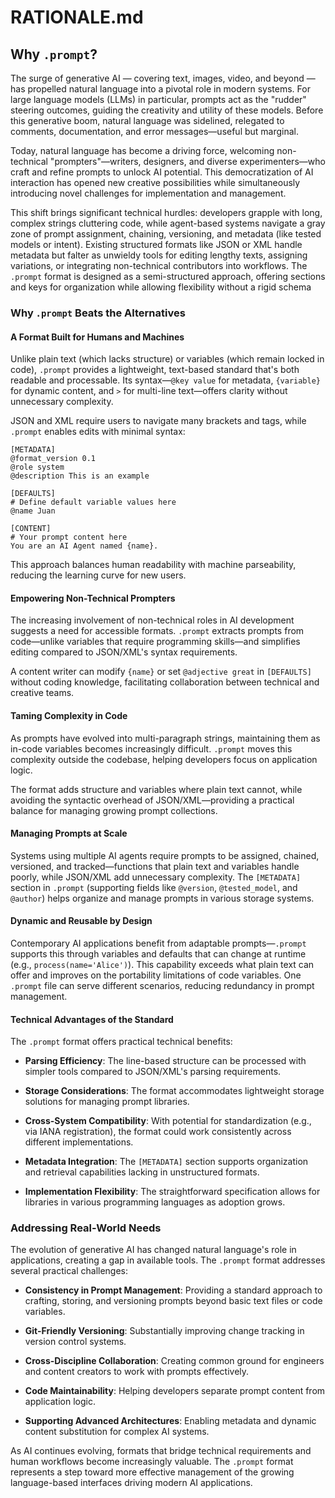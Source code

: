 # RATIONALE.md

## Why `.prompt`?

The surge of generative AI — covering text, images, video, and beyond — has propelled natural language into a pivotal role in modern systems. For large language models (LLMs) in particular, prompts act as the "rudder" steering outcomes, guiding the creativity and utility of these models. Before this generative boom, natural language was sidelined, relegated to comments, documentation, and error messages—useful but marginal.

Today, natural language has become a driving force, welcoming non-technical "prompters"—writers, designers, and diverse experimenters—who craft and refine prompts to unlock AI potential. This democratization of AI interaction has opened new creative possibilities while simultaneously introducing novel challenges for implementation and management.

This shift brings significant technical hurdles: developers grapple with long, complex strings cluttering code, while agent-based systems navigate a gray zone of prompt assignment, chaining, versioning, and metadata (like tested models or intent). Existing structured formats like JSON or XML handle metadata but falter as unwieldy tools for editing lengthy texts, assigning variations, or integrating non-technical contributors into workflows. The `.prompt` format is designed as a semi-structured approach, offering sections and keys for organization while allowing flexibility without a rigid schema

### Why `.prompt` Beats the Alternatives

#### A Format Built for Humans and Machines

Unlike plain text (which lacks structure) or variables (which remain locked in code), `.prompt` provides a lightweight, text-based standard that's both readable and processable. Its syntax—`@key value` for metadata, `{variable}` for dynamic content, and `>` for multi-line text—offers clarity without unnecessary complexity.

JSON and XML require users to navigate many brackets and tags, while `.prompt` enables edits with minimal syntax:

``` prompt
[METADATA]
@format_version 0.1
@role system
@description This is an example

[DEFAULTS]
# Define default variable values here
@name Juan

[CONTENT]
# Your prompt content here
You are an AI Agent named {name}.
```

This approach balances human readability with machine parseability, reducing the learning curve for new users.

#### Empowering Non-Technical Prompters

The increasing involvement of non-technical roles in AI development suggests a need for accessible formats. `.prompt` extracts prompts from code—unlike variables that require programming skills—and simplifies editing compared to JSON/XML's syntax requirements.

A content writer can modify `{name}` or set `@adjective great` in `[DEFAULTS]` without coding knowledge, facilitating collaboration between technical and creative teams.

#### Taming Complexity in Code

As prompts have evolved into multi-paragraph strings, maintaining them as in-code variables becomes increasingly difficult. `.prompt` moves this complexity outside the codebase, helping developers focus on application logic.

The format adds structure and variables where plain text cannot, while avoiding the syntactic overhead of JSON/XML—providing a practical balance for managing growing prompt collections.

#### Managing Prompts at Scale

Systems using multiple AI agents require prompts to be assigned, chained, versioned, and tracked—functions that plain text and variables handle poorly, while JSON/XML add unnecessary complexity. The `[METADATA]` section in `.prompt` (supporting fields like `@version`, `@tested_model`, and `@author`) helps organize and manage prompts in various storage systems.

#### Dynamic and Reusable by Design

Contemporary AI applications benefit from adaptable prompts—`.prompt` supports this through variables and defaults that can change at runtime (e.g., `process(name='Alice')`). This capability exceeds what plain text can offer and improves on the portability limitations of code variables. One `.prompt` file can serve different scenarios, reducing redundancy in prompt management.

#### Technical Advantages of the Standard

The `.prompt` format offers practical technical benefits:  

- **Parsing Efficiency**: The line-based structure can be processed with simpler tools compared to JSON/XML's parsing requirements.  

- **Storage Considerations**: The format accommodates lightweight storage solutions for managing prompt libraries.  

- **Cross-System Compatibility**: With potential for standardization (e.g., via IANA registration), the format could work consistently across different implementations.  

- **Metadata Integration**: The `[METADATA]` section supports organization and retrieval capabilities lacking in unstructured formats.  

- **Implementation Flexibility**: The straightforward specification allows for libraries in various programming languages as adoption grows.  

### Addressing Real-World Needs

The evolution of generative AI has changed natural language's role in applications, creating a gap in available tools. The `.prompt` format addresses several practical challenges:  

- **Consistency in Prompt Management**: Providing a standard approach to crafting, storing, and versioning prompts beyond basic text files or code variables.

- **Git-Friendly Versioning**: Substantially improving change tracking in version control systems.

- **Cross-Discipline Collaboration**: Creating common ground for engineers and content creators to work with prompts effectively.  

- **Code Maintainability**: Helping developers separate prompt content from application logic.  

- **Supporting Advanced Architectures**: Enabling metadata and dynamic content substitution for complex AI systems.  

As AI continues evolving, formats that bridge technical requirements and human workflows become increasingly valuable. The `.prompt` format represents a step toward more effective management of the growing language-based interfaces driving modern AI applications.
